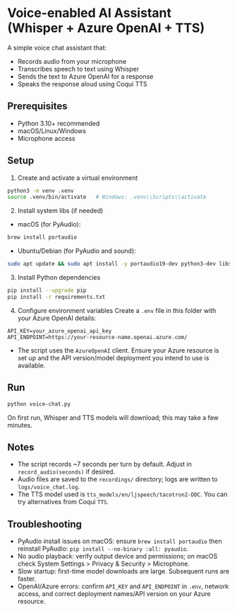 # Voice-enabled AI Assistant (Whisper + Azure OpenAI + TTS)

A simple voice chat assistant that:
- Records audio from your microphone
- Transcribes speech to text using Whisper
- Sends the text to Azure OpenAI for a response
- Speaks the response aloud using Coqui TTS

## Prerequisites
- Python 3.10+ recommended
- macOS/Linux/Windows
- Microphone access

## Setup

1) Create and activate a virtual environment
```bash
python3 -m venv .venv
source .venv/bin/activate   # Windows: .venv\\Scripts\\activate
```

2) Install system libs (if needed)
- macOS (for PyAudio):
```bash
brew install portaudio
```
- Ubuntu/Debian (for PyAudio and sound):
```bash
sudo apt update && sudo apt install -y portaudio19-dev python3-dev libsndfile1
```

3) Install Python dependencies
```bash
pip install --upgrade pip
pip install -r requirements.txt
```

4) Configure environment variables
Create a `.env` file in this folder with your Azure OpenAI details:
```dotenv
API_KEY=your_azure_openai_api_key
API_ENDPOINT=https://your-resource-name.openai.azure.com/
```

- The script uses the `AzureOpenAI` client. Ensure your Azure resource is set up and the API version/model deployment you intend to use is available.

## Run
```bash
python voice-chat.py
```

On first run, Whisper and TTS models will download; this may take a few minutes.

## Notes
- The script records ~7 seconds per turn by default. Adjust in `record_audio(seconds)` if desired.
- Audio files are saved to the `recordings/` directory; logs are written to `logs/voice_chat.log`.
- The TTS model used is `tts_models/en/ljspeech/tacotron2-DDC`. You can try alternatives from Coqui `TTS`.

## Troubleshooting
- PyAudio install issues on macOS: ensure `brew install portaudio` then reinstall PyAudio: `pip install --no-binary :all: pyaudio`.
- No audio playback: verify output device and permissions; on macOS check System Settings > Privacy & Security > Microphone.
- Slow startup: first-time model downloads are large. Subsequent runs are faster.
- OpenAI/Azure errors: confirm `API_KEY` and `API_ENDPOINT` in `.env`, network access, and correct deployment names/API version on your Azure resource.
